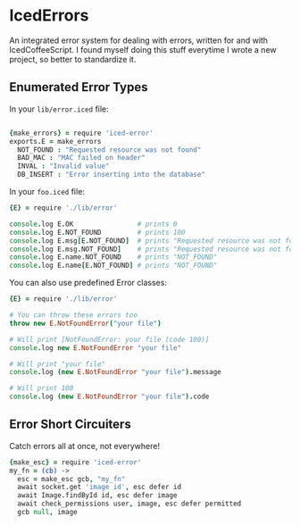 
# IcedErrors

An integrated error system for dealing with errors, written for
and with IcedCoffeeScript.  I found myself doing this stuff everytime
I wrote a new project, so better to standardize it.

## Enumerated Error Types

In your `lib/error.iced` file:

```coffeescript

{make_errors} = require 'iced-error'
exports.E = make_errors
  NOT_FOUND : "Requested resource was not found"
  BAD_MAC : "MAC failed on header"
  INVAL : "Invalid value"
  DB_INSERT : "Error inserting into the database"  
```

In your `foo.iced` file:

```coffeescript
{E} = require './lib/error'

console.log E.OK                # prints 0
console.log E.NOT_FOUND         # prints 100
console.log E.msg[E.NOT_FOUND]  # prints "Requested resource was not found"
console.log E.msg.NOT_FOUND]    # prints "Requested resource was not found"
console.log E.name.NOT_FOUND    # prints "NOT_FOUND"
console.log E.name[E.NOT_FOUND] # prints "NOT_FOUND"
```

You can also use predefined Error classes:

```coffeescript
{E} = require './lib/error'

# You can throw these errors too
throw new E.NotFoundError("your file") 

# Will print [NotFoundError: your file (code 100)]
console.log new E.NotFoundError "your file"

# Will print "your file"
console.log (new E.NotFoundError "your file").message

# Will print 100
console.log (new E.NotFoundError "your file").code
```

## Error Short Circuiters

Catch errors all at once, not everywhere! 

```coffeescript
{make_esc} = require 'iced-error'
my_fn = (cb) ->
  esc = make_esc gcb, "my_fn"
  await socket.get 'image id', esc defer id
  await Image.findById id, esc defer image
  await check_permissions user, image, esc defer permitted
  gcb null, image
```
